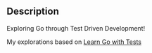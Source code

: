 ## Description

Exploring Go through Test Driven Development!

My explorations based on [Learn Go with Tests](https://quii.gitbook.io/learn-go-with-tests)
